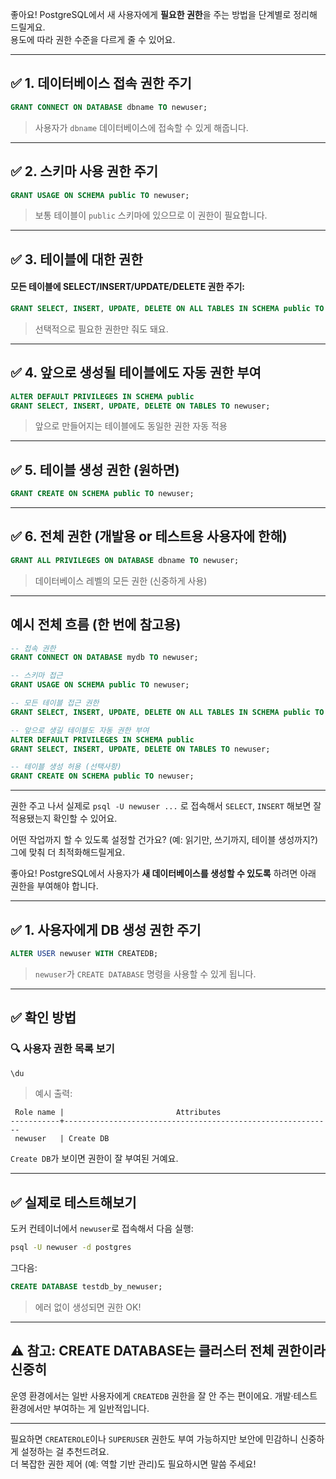 좋아요! PostgreSQL에서 새 사용자에게 **필요한 권한**을 주는 방법을 단계별로 정리해 드릴게요.  
용도에 따라 권한 수준을 다르게 줄 수 있어요.

---

## ✅ 1. 데이터베이스 접속 권한 주기

```sql
GRANT CONNECT ON DATABASE dbname TO newuser;
```

> 사용자가 `dbname` 데이터베이스에 접속할 수 있게 해줍니다.

---

## ✅ 2. 스키마 사용 권한 주기

```sql
GRANT USAGE ON SCHEMA public TO newuser;
```

> 보통 테이블이 `public` 스키마에 있으므로 이 권한이 필요합니다.

---

## ✅ 3. 테이블에 대한 권한

#### 모든 테이블에 SELECT/INSERT/UPDATE/DELETE 권한 주기:

```sql
GRANT SELECT, INSERT, UPDATE, DELETE ON ALL TABLES IN SCHEMA public TO newuser;
```

> 선택적으로 필요한 권한만 줘도 돼요.

---

## ✅ 4. 앞으로 생성될 테이블에도 자동 권한 부여

```sql
ALTER DEFAULT PRIVILEGES IN SCHEMA public
GRANT SELECT, INSERT, UPDATE, DELETE ON TABLES TO newuser;
```

> 앞으로 만들어지는 테이블에도 동일한 권한 자동 적용

---

## ✅ 5. 테이블 생성 권한 (원하면)

```sql
GRANT CREATE ON SCHEMA public TO newuser;
```

---

## ✅ 6. 전체 권한 (개발용 or 테스트용 사용자에 한해)

```sql
GRANT ALL PRIVILEGES ON DATABASE dbname TO newuser;
```

> 데이터베이스 레벨의 모든 권한 (신중하게 사용)

---

## 예시 전체 흐름 (한 번에 참고용)

```sql
-- 접속 권한
GRANT CONNECT ON DATABASE mydb TO newuser;

-- 스키마 접근
GRANT USAGE ON SCHEMA public TO newuser;

-- 모든 테이블 접근 권한
GRANT SELECT, INSERT, UPDATE, DELETE ON ALL TABLES IN SCHEMA public TO newuser;

-- 앞으로 생길 테이블도 자동 권한 부여
ALTER DEFAULT PRIVILEGES IN SCHEMA public
GRANT SELECT, INSERT, UPDATE, DELETE ON TABLES TO newuser;

-- 테이블 생성 허용 (선택사항)
GRANT CREATE ON SCHEMA public TO newuser;
```

---

권한 주고 나서 실제로 `psql -U newuser ...` 로 접속해서 `SELECT`, `INSERT` 해보면 잘 적용됐는지 확인할 수 있어요.

어떤 작업까지 할 수 있도록 설정할 건가요? (예: 읽기만, 쓰기까지, 테이블 생성까지?)  
그에 맞춰 더 최적화해드릴게요.

좋아요! PostgreSQL에서 사용자가 **새 데이터베이스를 생성할 수 있도록** 하려면 아래 권한을 부여해야 합니다.

---

## ✅ 1. 사용자에게 DB 생성 권한 주기

```sql
ALTER USER newuser WITH CREATEDB;
```

> `newuser`가 `CREATE DATABASE` 명령을 사용할 수 있게 됩니다.

---

## ✅ 확인 방법

### 🔍 사용자 권한 목록 보기

```sql
\du
```

> 예시 출력:

```
 Role name |                         Attributes                         
-----------+------------------------------------------------------------
 newuser   | Create DB
```

`Create DB`가 보이면 권한이 잘 부여된 거예요.

---

## ✅ 실제로 테스트해보기

도커 컨테이너에서 `newuser`로 접속해서 다음 실행:

```bash
psql -U newuser -d postgres
```

그다음:

```sql
CREATE DATABASE testdb_by_newuser;
```

> 에러 없이 생성되면 권한 OK!

---

## ⚠️ 참고: CREATE DATABASE는 클러스터 전체 권한이라 신중히

운영 환경에서는 일반 사용자에게 `CREATEDB` 권한을 잘 안 주는 편이에요. 개발·테스트 환경에서만 부여하는 게 일반적입니다.

---

필요하면 `CREATEROLE`이나 `SUPERUSER` 권한도 부여 가능하지만 보안에 민감하니 신중하게 설정하는 걸 추천드려요.  
더 복잡한 권한 제어 (예: 역할 기반 관리)도 필요하시면 말씀 주세요!